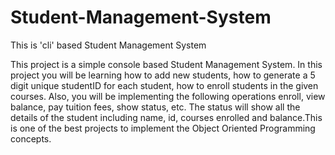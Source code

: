 # Student-Management-System
This is 'cli' based Student Management System

This project is a simple console based Student Management System. In this project you will be learning how to add new students, how to generate a 5 digit unique studentID for each student, how to enroll students in the given courses. Also, you will be implementing the following operations enroll, view balance, pay tuition fees, show status, etc. The status will show all the details of the student including name, id, courses enrolled and balance.This is one of the best projects to implement the Object Oriented Programming concepts.
